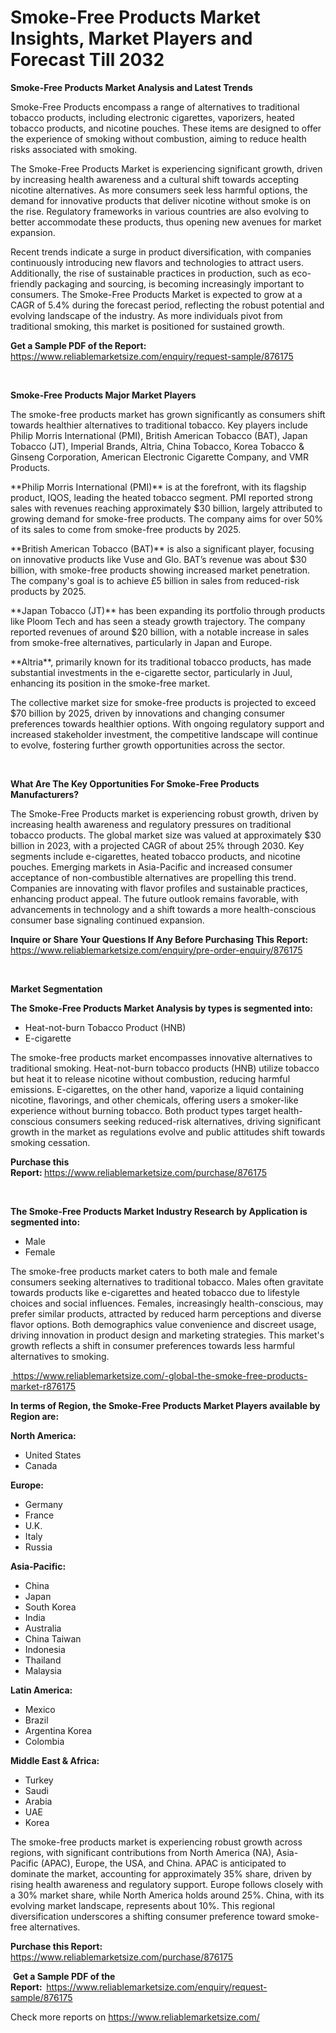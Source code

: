 <p><h1>Smoke-Free Products Market Insights, Market Players and Forecast Till 2032</h1></p><p><strong>Smoke-Free Products Market Analysis and Latest Trends</strong></p>
<p><p>Smoke-Free Products encompass a range of alternatives to traditional tobacco products, including electronic cigarettes, vaporizers, heated tobacco products, and nicotine pouches. These items are designed to offer the experience of smoking without combustion, aiming to reduce health risks associated with smoking. </p><p>The Smoke-Free Products Market is experiencing significant growth, driven by increasing health awareness and a cultural shift towards accepting nicotine alternatives. As more consumers seek less harmful options, the demand for innovative products that deliver nicotine without smoke is on the rise. Regulatory frameworks in various countries are also evolving to better accommodate these products, thus opening new avenues for market expansion.</p><p>Recent trends indicate a surge in product diversification, with companies continuously introducing new flavors and technologies to attract users. Additionally, the rise of sustainable practices in production, such as eco-friendly packaging and sourcing, is becoming increasingly important to consumers. The Smoke-Free Products Market is expected to grow at a CAGR of 5.4% during the forecast period, reflecting the robust potential and evolving landscape of the industry. As more individuals pivot from traditional smoking, this market is positioned for sustained growth.</p></p>
<p><strong>Get a Sample PDF of the Report:&nbsp;</strong> <a href="https://www.reliablemarketsize.com/enquiry/request-sample/876175?utm_campaign=2952&utm_medium=2&utm_source=Github&utm_content=ia&utm_term=21032025&utm_id=smoke-free-products">https://www.reliablemarketsize.com/enquiry/request-sample/876175</a></p>
<p>&nbsp;</p>
<p><strong>Smoke-Free Products Major Market Players</strong></p>
<p><p>The smoke-free products market has grown significantly as consumers shift towards healthier alternatives to traditional tobacco. Key players include Philip Morris International (PMI), British American Tobacco (BAT), Japan Tobacco (JT), Imperial Brands, Altria, China Tobacco, Korea Tobacco & Ginseng Corporation, American Electronic Cigarette Company, and VMR Products.</p><p>**Philip Morris International (PMI)** is at the forefront, with its flagship product, IQOS, leading the heated tobacco segment. PMI reported strong sales with revenues reaching approximately $30 billion, largely attributed to growing demand for smoke-free products. The company aims for over 50% of its sales to come from smoke-free products by 2025.</p><p>**British American Tobacco (BAT)** is also a significant player, focusing on innovative products like Vuse and Glo. BAT’s revenue was about $30 billion, with smoke-free products showing increased market penetration. The company's goal is to achieve £5 billion in sales from reduced-risk products by 2025.</p><p>**Japan Tobacco (JT)** has been expanding its portfolio through products like Ploom Tech and has seen a steady growth trajectory. The company reported revenues of around $20 billion, with a notable increase in sales from smoke-free alternatives, particularly in Japan and Europe.</p><p>**Altria**, primarily known for its traditional tobacco products, has made substantial investments in the e-cigarette sector, particularly in Juul, enhancing its position in the smoke-free market.</p><p>The collective market size for smoke-free products is projected to exceed $70 billion by 2025, driven by innovations and changing consumer preferences towards healthier options. With ongoing regulatory support and increased stakeholder investment, the competitive landscape will continue to evolve, fostering further growth opportunities across the sector.</p></p>
<p>&nbsp;</p>
<p><strong>What Are The Key Opportunities For Smoke-Free Products Manufacturers?</strong></p>
<p><p>The Smoke-Free Products market is experiencing robust growth, driven by increasing health awareness and regulatory pressures on traditional tobacco products. The global market size was valued at approximately $30 billion in 2023, with a projected CAGR of about 25% through 2030. Key segments include e-cigarettes, heated tobacco products, and nicotine pouches. Emerging markets in Asia-Pacific and increased consumer acceptance of non-combustible alternatives are propelling this trend. Companies are innovating with flavor profiles and sustainable practices, enhancing product appeal. The future outlook remains favorable, with advancements in technology and a shift towards a more health-conscious consumer base signaling continued expansion.</p></p>
<p><strong>Inquire or Share Your Questions If Any Before Purchasing This Report:</strong> <a href="https://www.reliablemarketsize.com/enquiry/pre-order-enquiry/876175?utm_campaign=2952&utm_medium=2&utm_source=Github&utm_content=ia&utm_term=21032025&utm_id=smoke-free-products">https://www.reliablemarketsize.com/enquiry/pre-order-enquiry/876175</a></p>
<p>&nbsp;</p>
<p><strong>Market Segmentation</strong></p>
<p><strong>The Smoke-Free Products Market Analysis by types is segmented into:</strong></p>
<p><ul><li>Heat-not-burn Tobacco Product (HNB)</li><li>E-cigarette</li></ul></p>
<p><p>The smoke-free products market encompasses innovative alternatives to traditional smoking. Heat-not-burn tobacco products (HNB) utilize tobacco but heat it to release nicotine without combustion, reducing harmful emissions. E-cigarettes, on the other hand, vaporize a liquid containing nicotine, flavorings, and other chemicals, offering users a smoker-like experience without burning tobacco. Both product types target health-conscious consumers seeking reduced-risk alternatives, driving significant growth in the market as regulations evolve and public attitudes shift towards smoking cessation.</p></p>
<p><strong>Purchase this Report:&nbsp;</strong><a href="https://www.reliablemarketsize.com/purchase/876175?utm_campaign=2952&utm_medium=2&utm_source=Github&utm_content=ia&utm_term=21032025&utm_id=smoke-free-products">https://www.reliablemarketsize.com/purchase/876175</a></p>
<p>&nbsp;</p>
<p><strong>The Smoke-Free Products Market Industry Research by Application is segmented into:</strong></p>
<p><ul><li>Male</li><li>Female</li></ul></p>
<p><p>The smoke-free products market caters to both male and female consumers seeking alternatives to traditional tobacco. Males often gravitate towards products like e-cigarettes and heated tobacco due to lifestyle choices and social influences. Females, increasingly health-conscious, may prefer similar products, attracted by reduced harm perceptions and diverse flavor options. Both demographics value convenience and discreet usage, driving innovation in product design and marketing strategies. This market's growth reflects a shift in consumer preferences towards less harmful alternatives to smoking.</p></p>
<p><a href="https://www.reliablemarketsize.com/-global-the-smoke-free-products-market-r876175?utm_campaign=2952&utm_medium=2&utm_source=Github&utm_content=ia&utm_term=21032025&utm_id=smoke-free-products">&nbsp;https://www.reliablemarketsize.com/-global-the-smoke-free-products-market-r876175</a></p>
<p><strong>In terms of Region, the Smoke-Free Products Market Players available by Region are:</strong></p>
<p>
    <p> <strong> North America: </strong>
        <ul>
            <li>United States</li>
            <li>Canada</li>
        </ul>
        </p> 
    <p> <strong> Europe: </strong>
        <ul>
            <li>Germany</li>
            <li>France</li>
            <li>U.K.</li>
            <li>Italy</li>
            <li>Russia</li>
        </ul>
        </p> 
    <p> <strong> Asia-Pacific: </strong>
        <ul>
            <li>China</li>
            <li>Japan</li>
            <li>South Korea</li>
            <li>India</li>
            <li>Australia</li>
            <li>China Taiwan</li>
            <li>Indonesia</li>
            <li>Thailand</li>
            <li>Malaysia</li>
        </ul>
        </p> 
    <p> <strong> Latin America: </strong>
        <ul>
            <li>Mexico</li>
            <li>Brazil</li>
            <li>Argentina Korea</li>
            <li>Colombia</li>
        </ul>
        </p> 
    <p> <strong> Middle East & Africa: </strong>
        <ul>
            <li>Turkey</li>
            <li>Saudi</li>
            <li>Arabia</li>
            <li>UAE</li>
            <li>Korea</li>
        </ul>
    </p>
    </p>
<p><p>The smoke-free products market is experiencing robust growth across regions, with significant contributions from North America (NA), Asia-Pacific (APAC), Europe, the USA, and China. APAC is anticipated to dominate the market, accounting for approximately 35% share, driven by rising health awareness and regulatory support. Europe follows closely with a 30% market share, while North America holds around 25%. China, with its evolving market landscape, represents about 10%. This regional diversification underscores a shifting consumer preference toward smoke-free alternatives.</p></p>
<p><strong>Purchase this Report: </strong><a href="https://www.reliablemarketsize.com/purchase/876175?utm_campaign=2952&utm_medium=2&utm_source=Github&utm_content=ia&utm_term=21032025&utm_id=smoke-free-products">https://www.reliablemarketsize.com/purchase/876175</a></p>
<p>&nbsp;<strong>Get a Sample PDF of the Report:&nbsp;&nbsp;</strong><a href="https://www.reliablemarketsize.com/enquiry/request-sample/876175?utm_campaign=2952&utm_medium=2&utm_source=Github&utm_content=ia&utm_term=21032025&utm_id=smoke-free-products">https://www.reliablemarketsize.com/enquiry/request-sample/876175</a></p>
<p><strong></strong></p>
<p>Check more reports on <a href="https://www.reliablemarketsize.com/?utm_campaign=2952&utm_medium=2&utm_source=Github&utm_content=ia&utm_term=21032025&utm_id=smoke-free-products">https://www.reliablemarketsize.com/</a></p>